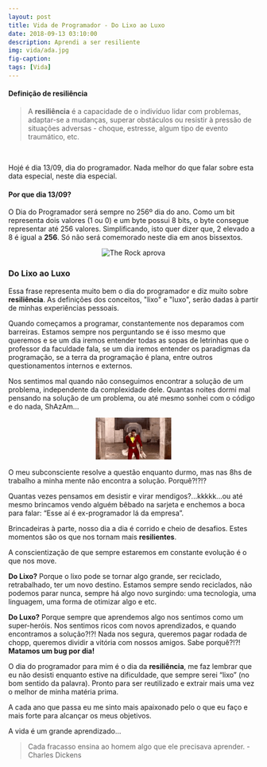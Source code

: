 ```yaml
---
layout: post
title: Vida de Programador - Do Lixo ao Luxo
date: 2018-09-13 03:10:00
description: Aprendi a ser resiliente
img: vida/ada.jpg
fig-caption: 
tags: [Vida]
---
```


#### Definição de resiliência

>A **resiliência** é a capacidade de o indivíduo lidar com problemas, adaptar-se a mudanças, superar obstáculos ou resistir à pressão de situações adversas - choque, estresse, algum tipo de evento traumático, etc.


<br />

Hojé é dia 13/09, dia do programador. Nada melhor do que falar sobre esta data especial, neste dia especial. 

#### Por que dia 13/09?
O Dia do Programador será sempre no 256º dia do ano. Como um bit representa dois valores (1 ou 0) e um byte possui 8 bits, o byte consegue representar até 256 valores. Simplificando, isto quer dizer que, 2 elevado a 8 é igual a **256**. Só não será comemorado neste dia em anos bissextos.

<center><img src="/assets/img/vida/the_rock.gif" alt="The Rock aprova" style="max-width: 30%;"></center>

### Do Lixo ao Luxo

Essa frase representa muito bem o dia do programador e diz muito sobre **resiliência**.
As definições dos conceitos, "lixo" e "luxo", serão dadas à partir de minhas experiências pessoais.

Quando começamos a programar, constantemente nos deparamos com barreiras. Estamos sempre nos perguntando se é isso mesmo que queremos e se um dia iremos entender todas as sopas de letrinhas que o professor da faculdade fala, se um dia iremos entender os paradigmas da programação, se a terra da programação é plana, entre outros questionamentos internos e externos.

Nos sentimos mal quando não conseguimos encontrar a solução de um problema, independente da complexidade dele.
Quantas noites dormi mal pensando na solução de um problema, ou até mesmo sonhei com o código e do nada, ShAzAm...

<center><img src="/assets/img/vida/shazam.gif" alt="shazam dançando" style="max-width: 30%;"></center>

O meu subconsciente resolve a questão enquanto durmo, mas nas 8hs de trabalho a minha mente não encontra a solução. Porquê?!?!?

Quantas vezes pensamos em desistir e virar mendigos?...kkkkk...ou até mesmo brincamos vendo alguém bêbado na sarjeta e enchemos a boca para falar: “Esse aí é ex-programador lá da empresa”.

Brincadeiras à parte, nosso dia a dia é corrido e cheio de desafios. Estes momentos são os que nos tornam mais **resilientes**.

A conscientização de que sempre estaremos em constante evolução é o que nos move.

**Do Lixo?** Porque o lixo pode se tornar algo grande, ser reciclado, retrabalhado, ter um novo destino. 
Estamos sempre sendo reciclados, não podemos parar nunca, sempre há algo novo surgindo: uma tecnologia, uma linguagem, uma forma de otimizar algo e etc.


**Do Luxo?** Porque sempre que aprendemos algo nos sentimos como um super-heróis. Nos sentimos ricos com novos aprendizados, e quando encontramos a solução?!?! Nada nos segura, queremos pagar rodada de chopp, queremos dividir a vitória com nossos amigos. Sabe porquê?!?! **Matamos um bug por dia!**


O dia do programador para mim é o dia da **resiliência**, me faz lembrar que eu não desisti enquanto estive na dificuldade, que sempre serei “lixo” (no bom sentido da palavra). Pronto para ser reutilizado e extrair mais uma vez o melhor de minha matéria prima. 

A cada ano que passa eu me sinto mais apaixonado pelo o que eu faço e mais forte para alcançar os meus objetivos.

A vida é um grande aprendizado...

> Cada fracasso ensina ao homem algo que ele precisava aprender. - Charles Dickens

